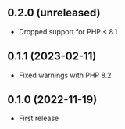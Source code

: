 ## 0.2.0 (unreleased)

- Dropped support for PHP < 8.1

## 0.1.1 (2023-02-11)

- Fixed warnings with PHP 8.2

## 0.1.0 (2022-11-19)

- First release
